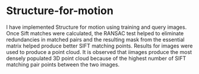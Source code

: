 # Structure-for-motion

I have implemented Structure for motion using training and query images. Once Sift matches were calculated, the RANSAC test helped to eliminate redundancies in
matched pairs and the resulting mask from the essential matrix helped produce better SIFT matching points. Results for images were used to produce a point cloud. It is observed that iimages produce the most densely populated 3D point cloud because of the highest number of SIFT matching pair points between the two images.
